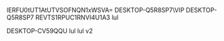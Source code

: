 IERFU0tUT1AtUTVSOFNQN1xWSVA=
DESKTOP-Q5R8SP7\VIP
DESKTOP-Q5R8SP7
REVTS1RPUC1RNVI4U1A3
lul

DESKTOP-CV59QQU
lul
lul v2
